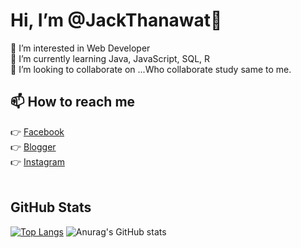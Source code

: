 # Hi, I’m @JackThanawat👋
👀 I’m interested in Web Developer <br>
🌱 I’m currently learning Java, JavaScript, SQL, R <br>
💞️ I’m looking to collaborate on ...Who collaborate study same to me. <br>

## 📫 How to reach me 
👉 [Facebook](https://www.facebook.com/tnw.jack/)<br>
👉 [Blogger](https://www.facebook.com/songpro.online)<br>
👉 [Instagram](https://www.instagram.com/jack.tnw/)<br><br>



## GitHub Stats
[![Top Langs](https://github-readme-stats.vercel.app/api/top-langs/?username=jacktnw&layout=demo&theme=radical)](https://github.com/anuraghazra/github-readme-stats) 
![Anurag's GitHub stats](https://github-readme-stats.vercel.app/api?username=jacktnw&show_icons=true&theme=radical)


<!--


Here are some ideas to get you started:

- 🔭 I’m currently working on ...
- 🌱 I’m currently learning ...
- 👯 I’m looking to collaborate on ...
- 🤔 I’m looking for help with ...
- 💬 Ask me about ...
- 📫 How to reach me: ...
- 😄 Pronouns: ...
- ⚡ Fun fact: ...
-->

